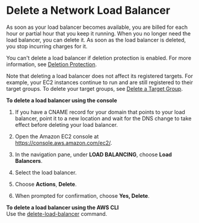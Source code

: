 # Delete a Network Load Balancer<a name="load-balancer-delete"></a>

As soon as your load balancer becomes available, you are billed for each hour or partial hour that you keep it running\. When you no longer need the load balancer, you can delete it\. As soon as the load balancer is deleted, you stop incurring charges for it\.

You can't delete a load balancer if deletion protection is enabled\. For more information, see [Deletion Protection](network-load-balancers.md#deletion-protection)\.

Note that deleting a load balancer does not affect its registered targets\. For example, your EC2 instances continue to run and are still registered to their target groups\. To delete your target groups, see [Delete a Target Group](delete-target-group.md)\.

**To delete a load balancer using the console**

1. If you have a CNAME record for your domain that points to your load balancer, point it to a new location and wait for the DNS change to take effect before deleting your load balancer\.

1. Open the Amazon EC2 console at [https://console\.aws\.amazon\.com/ec2/](https://console.aws.amazon.com/ec2/)\.

1. In the navigation pane, under **LOAD BALANCING**, choose **Load Balancers**\.

1. Select the load balancer\.

1. Choose **Actions**, **Delete**\.

1. When prompted for confirmation, choose **Yes, Delete**\.

**To delete a load balancer using the AWS CLI**  
Use the [delete\-load\-balancer](https://docs.aws.amazon.com/cli/latest/reference/elbv2/delete-load-balancer.html) command\.
